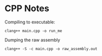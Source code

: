 # CPP Notes

Compiling to executable:

```shell
clang++ main.cpp -o run_me
```

Dumping the raw assembly

```shell
clang++ -S -c main.cpp -o raw_assembly.out
```
